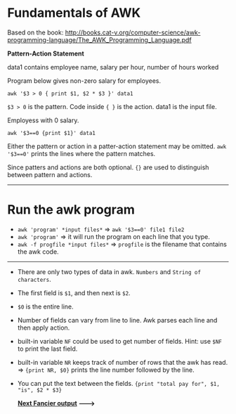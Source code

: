 Fundamentals of AWK
===================

Based on the book: http://books.cat-v.org/computer-science/awk-programming-language/The_AWK_Programming_Language.pdf

**Pattern-Action Statement**

data1 contains employee name, salary per hour, number of hours worked

Program below gives non-zero salary for employees.
```
awk '$3 > 0 { print $1, $2 * $3 }' data1
```

`$3 > 0` is the pattern. Code inside `{ }` is the action. data1 is the input file.

Employess with 0 salary.
```
awk '$3==0 {print $1}' data1
```

Either the pattern or action in a patter-action statement may be omitted. `awk '$3==0'` prints the lines where the pattern matches. 

Since patters and actions are both optional. `{}` are used to distinguish between pattern and actions.

---

Run the awk program
===================

* `awk 'program' *input files*` => `awk '$3==0' file1 file2`
* `awk 'program'` => it will run the program on each line that you type.
* `awk -f progfile *input files*` => `progfile` is the filename that contains the awk code.

---

* There are only two types of data in awk. `Numbers` and `String of characters`.
* The first field is `$1`, and then next is `$2`. 
* `$0` is the entire line.
* Number of fields can vary from line to line. Awk parses each line and then apply action.
* built-in variable `NF` could be used to get number of  fields. Hint: use `$NF` to print the last field.
* built-in variable `NR` keeps track of number of rows that the awk has read. => `{print NR, $0}` prints the line number followed by the line.
* You can put the text between the fields. `{print "total pay for", $1, "is", $2 * $3}`

    **[Next Fancier output](awk2.md) --->**
